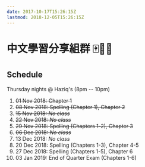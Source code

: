 ```yaml
---
date: 2017-10-17T15:26:15Z
lastmod: 2018-12-05T15:26:15Z
---
```


# 中文學習分享組群 🀄📒🤓

## Schedule

Thursday nights @ Haziq's (8pm -- 10pm)

1. ~~01 Nov 2018: Chapter 1~~
2. ~~08 Nov 2018: Spelling (Chapter 1), Chapter 2~~
3. ~~15 Nov 2018: *No class*~~
4. ~~22 Nov 2018: *No class*~~
5. ~~29 Nov 2018: Spelling (Chapters 1-2), Chapter 3~~
6. ~~06 Dec 2018: *No class*~~
2. 13 Dec 2018: *No class*
3. 20 Dec 2018: Spelling (Chapters 1-3), Chapter 4-5
4. 27 Dec 2018: Spelling (Chapters 1-5), Chapter 6
5. 03 Jan 2019: End of Quarter Exam (Chapters 1-6)